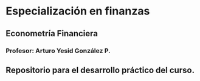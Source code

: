 # Especialización en finanzas
## Econometría Financiera
### Profesor: Arturo Yesid González P.

Repositorio para el desarrollo práctico del curso.
--
